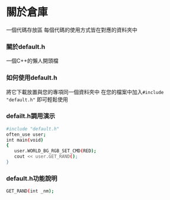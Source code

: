 # 關於倉庫
一個代碼存放區
每個代碼的使用方式皆在對應的資料夾中
### 關於default.h
一個C++的懶人開頭檔
### 如何使用default.h
將它下載放置與您的專項同一個資料夾中
在您的檔案中加入`#include "default.h"`
即可輕鬆使用
### defailt.h調用演示
```bash
#include "default.h"
often_use user;
int main(void)
{
   user.WORLD_BG_RGB_SET_CMD(RED);
   cout << user.GET_RAND();
}
```
### default.h功能說明
```bash
GET_RAND(int _nm);
```